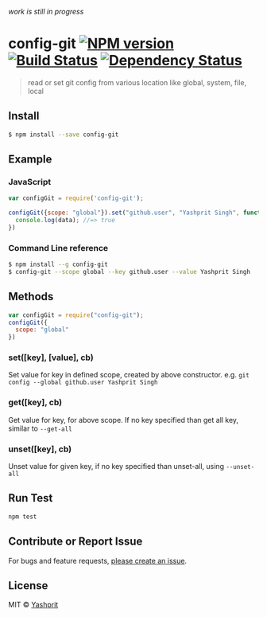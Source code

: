 *work is still in progress*

#  config-git [![NPM version][npm-image]][npm-url] [![Build Status][travis-image]][travis-url] [![Dependency Status][daviddm-url]][daviddm-image]

> read or set git config from various location like global, system, file, local


## Install

```sh
$ npm install --save config-git
```


## Example

### JavaScript

```js
var configGit = require('config-git');

configGit({scope: "global"}).set("github.user", "Yashprit Singh", function(err, data){
  console.log(data); //=> true
})

```

### Command Line reference 

```sh
$ npm install --g config-git
$ config-git --scope global --key github.user --value Yashprit Singh
```


## Methods

```js
var configGit = require("config-git");
configGit({
  scope: "global"
})
```

### set([key], [value], cb)

Set value for key in defined scope, created by above constructor. e.g. `git config --global github.user Yashprit Singh` 

### get([key], cb)

Get value for key, for above scope. If no key specified than get all key, similar to `--get-all`

### unset([key], cb)

Unset value for given key, if no key specified than unset-all, using `--unset-all`

## Run Test
```sh
npm test
```

## Contribute or Report Issue
For bugs and feature requests, [please create an issue][issue-url].

## License

MIT © [Yashprit](yashprit.github.io)

[issue-url]: https://github.com/yashprit/config-git/issues
[npm-url]: https://npmjs.org/package/config-git
[npm-image]: https://badge.fury.io/js/config-git.svg
[travis-url]: https://travis-ci.org/yashprit/config-git
[travis-image]: https://travis-ci.org/yashprit/config-git.svg?branch=master
[daviddm-url]: https://david-dm.org/yashprit/config-git.svg?theme=shields.io
[daviddm-image]: https://david-dm.org/yashprit/config-git
